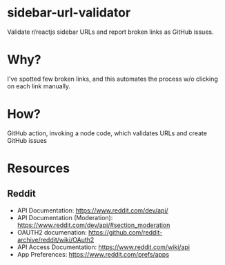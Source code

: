 # sidebar-url-validator

Validate r/reactjs sidebar URLs and report broken links as GitHub issues.

# Why?

I've spotted few broken links, and this automates the process w/o clicking on each link manually.

# How?

GitHub action, invoking a node code, which validates URLs and create GitHub issues

# Resources

## Reddit

- API Documentation: https://www.reddit.com/dev/api/
- API Documentation (Moderation): https://www.reddit.com/dev/api/#section_moderation
- OAUTH2 documenation: https://github.com/reddit-archive/reddit/wiki/OAuth2
- API Access Documentation: https://www.reddit.com/wiki/api
- App Preferences: https://www.reddit.com/prefs/apps
